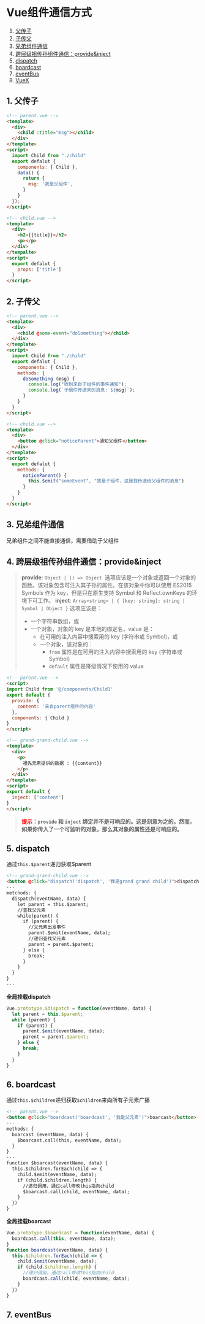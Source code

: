 # Vue组件通信方式

1. <a href="#父传子">父传子</a>
2. <a href="#子传父">子传父</a>
3. <a href="#兄弟组件通信">兄弟组件通信</a>
4. <a href="#跨层级祖传孙组件通信">跨层级祖传孙组件通信：provide&inject</a>
5. <a href="#dispatch">dispatch</a>
6. <a href="#boardcast">boardcast</a>
7. <a href="#eventBus">eventBus</a>
8. <a href="#VueX">VueX</a>

## 1. <a name="父传子">父传子</a>
```html
<!-- parent.vue -->
<template>
  <div>
    <child :title="msg"></child>
  </div>
</template>
<script>
  import Child from "./child"
  export defalut {
    components: { Child },
    data() {
      return {
        msg: '我是父组件',
      }
    }
  });
</script>
```
```html
<!-- child.vue -->
<template>
  <div>
    <h2>{{title}}</h2>
    <p></p>
  </div>
</tempalte>
<script>
  export defalut {
    props: ['title']
  }
</script>
```

## 2. <a name="子传父">子传父</a>
```html
<!-- parent.vue -->
<template>
  <div>
    <child @some-event="doSomething"></child>
  </div>
</template>
<script>
  import Child from "./child"
  export defalut {
    components: { Child },
    methods: {
      doSomething (msg) {
        console.log("收到来自子组件的事件通知");
        console.log(`子组件传递来的消息: ${msg}`);
      }
    }
  }
</script>
```
```html
<!-- child.vue -->
<template>
  <div>
    <button @click="noticeParent">通知父组件</button>
  </div>
</template>
<script>
  export defalut {
    methods: {
      noticeParent() {
        this.$emit("someEvent", "我是子组件，这是我传递给父组件的消息")
      }
    }
  }
</script>
```

## 3. <a name="兄弟组件通信">兄弟组件通信</a>
兄弟组件之间不能直接通信，需要借助于父组件

## 4. <a name="跨层级祖传孙组件通信">跨层级祖传孙组件通信：provide&inject</a>
> **provide**: `Object | () => Object `选项应该是一个对象或返回一个对象的函数。该对象包含可注入其子孙的属性。在该对象中你可以使用 ES2015 Symbols 作为 key，但是只在原生支持 Symbol 和 Reflect.ownKeys 的环境下可工作。
> **inject**: `Array<string> | { [key: string]: string | Symbol | Object }` 选项应该是：
> - 一个字符串数组，或
> - 一个对象，对象的 key 是本地的绑定名，value 是：
>   - 在可用的注入内容中搜索用的 key (字符串或 Symbol)，或
>   - 一个对象，该对象的：
>     - `from` 属性是在可用的注入内容中搜索用的 key (字符串或 Symbol)
>     - `default` 属性是降级情况下使用的 value
```html
<!-- parent.vue -->
<script>
import Child from '@/components/Child1'
export default {
  provide: {
    content: '来自parent组件的内容'
  },
  components: { Child }
}
</script>
```

```html
<!-- grand-grand-child.vue -->
<template>
  <div>
    <p>
      祖先元素提供的数据 : {{content}}
    </p>
  </div>
</template>
<script>
export default {
  inject: ['content']
}
</script>
```
> **<font color='red'>提示</font>：`provide` 和 `inject` 绑定并不是可响应的。这是刻意为之的。然而，如果你传入了一个可监听的对象，那么其对象的属性还是可响应的。**

## 5. <a name="dispatch">dispatch</a>
通过`this.$parent`递归获取$parent
```html
<!-- grand-grand-child.vue -->
<button @click="dispatch('dispatch', '我是grand grand child')">dispatch</button>
···
metchods: {
  dispatch(eventName, data) {
    let parent = this.$parent;
    //查找父元素
    while(parent) {
      if (parent) {
        //父元素出发事件
        parent.$emit(eventName, data);
        //递归查找父元素
        parent = parent.$parent;
      } else {
        break;
      }
    }
  }
}
···
```
**全局挂载dispatch**
```js
Vue.prototype.$dispatch = function(eventName, data) {
  let parent = this.$parent;
  while (parent) {
    if (parent) {
      parent.$emit(eventName, data);
      parent = parent.$parent;
    } else {
      break;
    }
  }
}
```

## 6. <a name="boardcast">boardcast</a>
通过`this.$children`递归获取`$children`来向所有子元素广播
```html
<!-- parent.vue -->
<button @click="boardcast('boardcast', '我是父元素')">boarcast</button>
···
methods: {
  boarcast (eventName, data) {
    $boarcast.call(this, eventName, data);
  }
}
···
function $boarcast(eventName, data) {
  this.$children.forEach(child => {
    child.$emit(eventName, data);
    if (child.$children.length) {
      //递归调用，通过call修改this指向child
      $boarcast.call(child, eventName, data);
    }
  })
}
```
**全局挂载boarcast**
```js
Vue.prototype.$boardcast = function(eventName, data) {
  boardcast.call(this, eventName, data);
}
function boardcast(eventName, data) {
  this.$children.forEach(child => {
    child.$emit(eventName, data);
    if (child.$children.length) {
      //递归调用，通过call修改this指向child
      boardcast.call(child, eventName, data);
    }
  })
}
```
## 7. <a name="eventBus">eventBus</a>